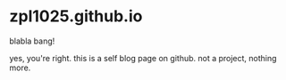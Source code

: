 zpl1025.github.io
=================

blabla bang!

yes, you're right. this is a self blog page on github.
not a project, nothing more.
